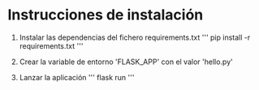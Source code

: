 # Instrucciones de instalación

1. Instalar las dependencias del fichero requirements.txt
'''
pip install -r requirements.txt
'''

2. Crear la variable de entorno 'FLASK_APP' con el valor 'hello.py'

3. Lanzar la aplicación
'''
flask run
'''